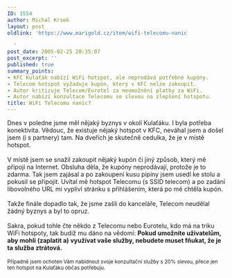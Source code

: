 ```yaml
---
ID: 1554
author: Michal Krsek
layout: post
oldlink: 'https://www.marigold.cz/item/wifi-telecomu-nanic

  '
post_date: 2005-02-25 20:35:07
post_excerpt: ''
published: true
summary_points:
- KFC Kulaťák nabízí WiFi hotspot, ale neprodává potřebné kupóny.
- Telecom hotspot vyžaduje kupón, který v KFC nelze zakoupit.
- Autor kritizuje Telecom/Eurotel za neumožnění platby za WiFi.
- Autor nabízí konzultace Telecomu se slevou na zlepšení hotspotu.
title: WiFi Telecomu nanic?
---
```


<p>Dnes v poledne jsme měl nějaký byznys&nbsp;v okolí Kulaťáku. I byla potřeba konektivita. Vědouc, že existuje nějaký hotspot v KFC, neváhal jsem a došel jsem (i s partnery)&nbsp;tam. Na dveřích je skutečně cedulka, že je v místě hotspot.<br /><br />V místě jsem se snažil zakoupit nějaký kupón či jiný způsob, který mě připojí na Internet. Obsluha děla, že kupóny neprodávají, protože je to zdarma. Tak jsem zajásal a po zakoupení kusu pipiny jsem usedl ke stolu a pokusil se připojit. Uvítal mě hotspot Telecomu (s SSID telecom) a po zadání libovolného URL mi vyplivl stránku s přihlášením, která po mě chtěla kupón. <br /><br />Takže finále dopadlo tak, že jsme zašli do kanceláře, Telecom neudělal žádný byznys a byl to opruz. <br /><br />Sakra, pokud tohle čte někdo z Telecomu nebo Eurotelu, kdo má na triku WiFi hotspoty, tak budiž mu dáno na vědomí: <strong>Pokud umožníte uživatelům, aby mohli (zaplatit a)&nbsp;využívat vaše služby, nebudete muset fňukat, že je ta služba ztrátová. </strong><br /><br /><small>Případně jsem ochoten Vám nabidnout svoje konzultační&nbsp;služby s 20% slevou, přece jen ten hotspot na Kulaťáku občas potřebuju.<br /></small>
</p>